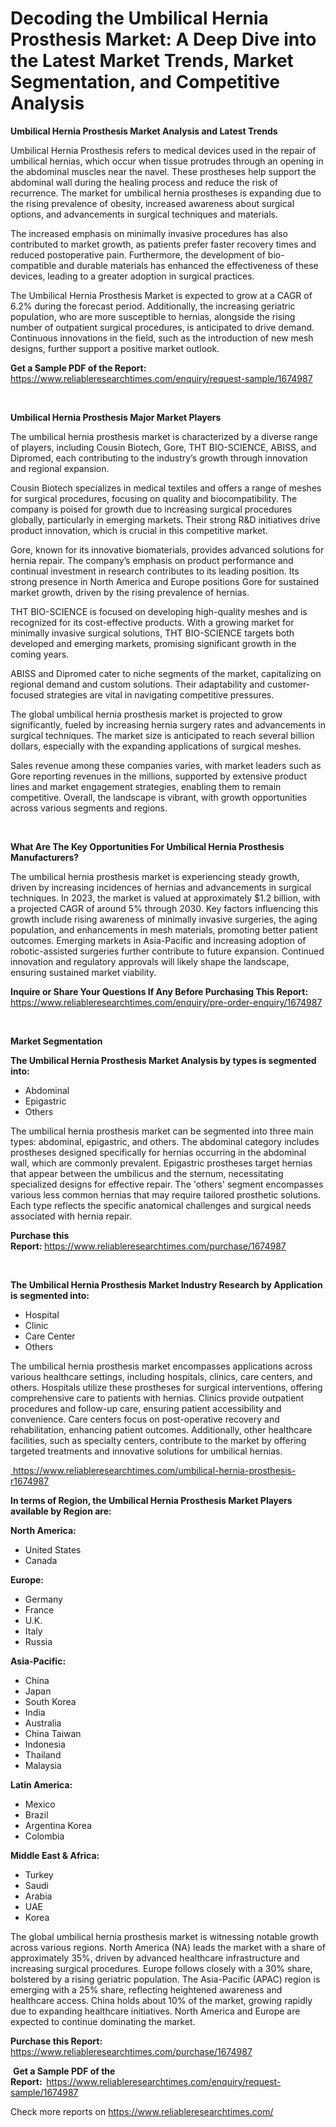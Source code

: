 <p><h1>Decoding the Umbilical Hernia Prosthesis Market: A Deep Dive into the Latest Market Trends, Market Segmentation, and Competitive Analysis</h1></p><p><strong>Umbilical Hernia Prosthesis Market Analysis and Latest Trends</strong></p>
<p><p>Umbilical Hernia Prosthesis refers to medical devices used in the repair of umbilical hernias, which occur when tissue protrudes through an opening in the abdominal muscles near the navel. These prostheses help support the abdominal wall during the healing process and reduce the risk of recurrence. The market for umbilical hernia prostheses is expanding due to the rising prevalence of obesity, increased awareness about surgical options, and advancements in surgical techniques and materials.</p><p>The increased emphasis on minimally invasive procedures has also contributed to market growth, as patients prefer faster recovery times and reduced postoperative pain. Furthermore, the development of bio-compatible and durable materials has enhanced the effectiveness of these devices, leading to a greater adoption in surgical practices. </p><p>The Umbilical Hernia Prosthesis Market is expected to grow at a CAGR of 6.2% during the forecast period. Additionally, the increasing geriatric population, who are more susceptible to hernias, alongside the rising number of outpatient surgical procedures, is anticipated to drive demand. Continuous innovations in the field, such as the introduction of new mesh designs, further support a positive market outlook.</p></p>
<p><strong>Get a Sample PDF of the Report:&nbsp;</strong> <a href="https://www.reliableresearchtimes.com/enquiry/request-sample/1674987?utm_campaign=3281&utm_medium=2&utm_source=Github&utm_content=ia&utm_term=25032025&utm_id=umbilical-hernia-prosthesis">https://www.reliableresearchtimes.com/enquiry/request-sample/1674987</a></p>
<p>&nbsp;</p>
<p><strong>Umbilical Hernia Prosthesis Major Market Players</strong></p>
<p><p>The umbilical hernia prosthesis market is characterized by a diverse range of players, including Cousin Biotech, Gore, THT BIO-SCIENCE, ABISS, and Dipromed, each contributing to the industry’s growth through innovation and regional expansion.</p><p>Cousin Biotech specializes in medical textiles and offers a range of meshes for surgical procedures, focusing on quality and biocompatibility. The company is poised for growth due to increasing surgical procedures globally, particularly in emerging markets. Their strong R&D initiatives drive product innovation, which is crucial in this competitive market.</p><p>Gore, known for its innovative biomaterials, provides advanced solutions for hernia repair. The company’s emphasis on product performance and continual investment in research contributes to its leading position. Its strong presence in North America and Europe positions Gore for sustained market growth, driven by the rising prevalence of hernias.</p><p>THT BIO-SCIENCE is focused on developing high-quality meshes and is recognized for its cost-effective products. With a growing market for minimally invasive surgical solutions, THT BIO-SCIENCE targets both developed and emerging markets, promising significant growth in the coming years.</p><p>ABISS and Dipromed cater to niche segments of the market, capitalizing on regional demand and custom solutions. Their adaptability and customer-focused strategies are vital in navigating competitive pressures.</p><p>The global umbilical hernia prosthesis market is projected to grow significantly, fueled by increasing hernia surgery rates and advancements in surgical techniques. The market size is anticipated to reach several billion dollars, especially with the expanding applications of surgical meshes.</p><p>Sales revenue among these companies varies, with market leaders such as Gore reporting revenues in the millions, supported by extensive product lines and market engagement strategies, enabling them to remain competitive. Overall, the landscape is vibrant, with growth opportunities across various segments and regions.</p></p>
<p>&nbsp;</p>
<p><strong>What Are The Key Opportunities For Umbilical Hernia Prosthesis Manufacturers?</strong></p>
<p><p>The umbilical hernia prosthesis market is experiencing steady growth, driven by increasing incidences of hernias and advancements in surgical techniques. In 2023, the market is valued at approximately $1.2 billion, with a projected CAGR of around 5% through 2030. Key factors influencing this growth include rising awareness of minimally invasive surgeries, the aging population, and enhancements in mesh materials, promoting better patient outcomes. Emerging markets in Asia-Pacific and increasing adoption of robotic-assisted surgeries further contribute to future expansion. Continued innovation and regulatory approvals will likely shape the landscape, ensuring sustained market viability.</p></p>
<p><strong>Inquire or Share Your Questions If Any Before Purchasing This Report:</strong> <a href="https://www.reliableresearchtimes.com/enquiry/pre-order-enquiry/1674987?utm_campaign=3281&utm_medium=2&utm_source=Github&utm_content=ia&utm_term=25032025&utm_id=umbilical-hernia-prosthesis">https://www.reliableresearchtimes.com/enquiry/pre-order-enquiry/1674987</a></p>
<p>&nbsp;</p>
<p><strong>Market Segmentation</strong></p>
<p><strong>The Umbilical Hernia Prosthesis Market Analysis by types is segmented into:</strong></p>
<p><ul><li>Abdominal</li><li>Epigastric</li><li>Others</li></ul></p>
<p><p>The umbilical hernia prosthesis market can be segmented into three main types: abdominal, epigastric, and others. The abdominal category includes prostheses designed specifically for hernias occurring in the abdominal wall, which are commonly prevalent. Epigastric prostheses target hernias that appear between the umbilicus and the sternum, necessitating specialized designs for effective repair. The 'others' segment encompasses various less common hernias that may require tailored prosthetic solutions. Each type reflects the specific anatomical challenges and surgical needs associated with hernia repair.</p></p>
<p><strong>Purchase this Report:&nbsp;</strong><a href="https://www.reliableresearchtimes.com/purchase/1674987?utm_campaign=3281&utm_medium=2&utm_source=Github&utm_content=ia&utm_term=25032025&utm_id=umbilical-hernia-prosthesis">https://www.reliableresearchtimes.com/purchase/1674987</a></p>
<p>&nbsp;</p>
<p><strong>The Umbilical Hernia Prosthesis Market Industry Research by Application is segmented into:</strong></p>
<p><ul><li>Hospital</li><li>Clinic</li><li>Care Center</li><li>Others</li></ul></p>
<p><p>The umbilical hernia prosthesis market encompasses applications across various healthcare settings, including hospitals, clinics, care centers, and others. Hospitals utilize these prostheses for surgical interventions, offering comprehensive care to patients with hernias. Clinics provide outpatient procedures and follow-up care, ensuring patient accessibility and convenience. Care centers focus on post-operative recovery and rehabilitation, enhancing patient outcomes. Additionally, other healthcare facilities, such as specialty centers, contribute to the market by offering targeted treatments and innovative solutions for umbilical hernias.</p></p>
<p><a href="https://www.reliableresearchtimes.com/umbilical-hernia-prosthesis-r1674987?utm_campaign=3281&utm_medium=2&utm_source=Github&utm_content=ia&utm_term=25032025&utm_id=umbilical-hernia-prosthesis">&nbsp;https://www.reliableresearchtimes.com/umbilical-hernia-prosthesis-r1674987</a></p>
<p><strong>In terms of Region, the Umbilical Hernia Prosthesis Market Players available by Region are:</strong></p>
<p>
    <p> <strong> North America: </strong>
        <ul>
            <li>United States</li>
            <li>Canada</li>
        </ul>
        </p> 
    <p> <strong> Europe: </strong>
        <ul>
            <li>Germany</li>
            <li>France</li>
            <li>U.K.</li>
            <li>Italy</li>
            <li>Russia</li>
        </ul>
        </p> 
    <p> <strong> Asia-Pacific: </strong>
        <ul>
            <li>China</li>
            <li>Japan</li>
            <li>South Korea</li>
            <li>India</li>
            <li>Australia</li>
            <li>China Taiwan</li>
            <li>Indonesia</li>
            <li>Thailand</li>
            <li>Malaysia</li>
        </ul>
        </p> 
    <p> <strong> Latin America: </strong>
        <ul>
            <li>Mexico</li>
            <li>Brazil</li>
            <li>Argentina Korea</li>
            <li>Colombia</li>
        </ul>
        </p> 
    <p> <strong> Middle East & Africa: </strong>
        <ul>
            <li>Turkey</li>
            <li>Saudi</li>
            <li>Arabia</li>
            <li>UAE</li>
            <li>Korea</li>
        </ul>
    </p>
    </p>
<p><p>The global umbilical hernia prosthesis market is witnessing notable growth across various regions. North America (NA) leads the market with a share of approximately 35%, driven by advanced healthcare infrastructure and increasing surgical procedures. Europe follows closely with a 30% share, bolstered by a rising geriatric population. The Asia-Pacific (APAC) region is emerging with a 25% share, reflecting heightened awareness and healthcare access. China holds about 10% of the market, growing rapidly due to expanding healthcare initiatives. North America and Europe are expected to continue dominating the market.</p></p>
<p><strong>Purchase this Report: </strong><a href="https://www.reliableresearchtimes.com/purchase/1674987?utm_campaign=3281&utm_medium=2&utm_source=Github&utm_content=ia&utm_term=25032025&utm_id=umbilical-hernia-prosthesis">https://www.reliableresearchtimes.com/purchase/1674987</a></p>
<p>&nbsp;<strong>Get a Sample PDF of the Report:&nbsp;&nbsp;</strong><a href="https://www.reliableresearchtimes.com/enquiry/request-sample/1674987?utm_campaign=3281&utm_medium=2&utm_source=Github&utm_content=ia&utm_term=25032025&utm_id=umbilical-hernia-prosthesis">https://www.reliableresearchtimes.com/enquiry/request-sample/1674987</a></p>
<p><strong></strong></p>
<p>Check more reports on <a href="https://www.reliableresearchtimes.com/?utm_campaign=3281&utm_medium=2&utm_source=Github&utm_content=ia&utm_term=25032025&utm_id=umbilical-hernia-prosthesis">https://www.reliableresearchtimes.com/</a></p>